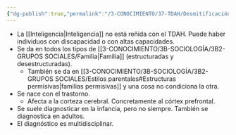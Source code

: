 ```yaml
---
{"dg-publish":true,"permalink":"/3-CONOCIMIENTO/37-TDAH/Desmitificación del TDAH/"}
---
```


- La [[Inteligencia\|Inteligencia]] no está reñida con el TDAH. Puede haber individuos con discapacidad o con altas capacidades.
- Se da en todos los tipos de [[3-CONOCIMIENTO/3B-SOCIOLOGÍA/3B2-GRUPOS SOCIALES/Familia\|Familia]] (estructuradas y desestructuradas).
	- También se da en [[3-CONOCIMIENTO/3B-SOCIOLOGÍA/3B2-GRUPOS SOCIALES/Estilos parentales#Estructuras permisivas\|familias permisivas]] y una cosa no condiciona la otra.
- Se nace con el trastorno.
	- Afecta a la corteza cerebral. Concretamente al córtex prefrontal.
- Se suele diagnosticar en la infancia, pero no siempre. También se diagnostica en adultos.
- El diagnóstico es multidisciplinar.
